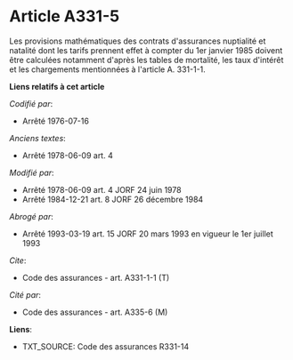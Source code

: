 # Article A331-5

Les provisions mathématiques des contrats d'assurances nuptialité et natalité dont les tarifs prennent effet à compter du 1er
janvier 1985 doivent être calculées notamment d'après les tables de mortalité, les taux d'intérêt et les chargements
mentionnées à l'article A. 331-1-1.

**Liens relatifs à cet article**

_Codifié par_:

  - Arrêté 1976-07-16

_Anciens textes_:

  - Arrêté 1978-06-09 art. 4

_Modifié par_:

  - Arrêté 1978-06-09 art. 4 JORF 24 juin 1978
  - Arrêté 1984-12-21 art. 8 JORF 26 décembre 1984

_Abrogé par_:

  - Arrêté 1993-03-19 art. 15 JORF 20 mars 1993 en vigueur le 1er juillet 1993

_Cite_:

  - Code des assurances - art. A331-1-1 (T)

_Cité par_:

  - Code des assurances - art. A335-6 (M)

**Liens**:

  - TXT_SOURCE: Code des assurances R331-14
